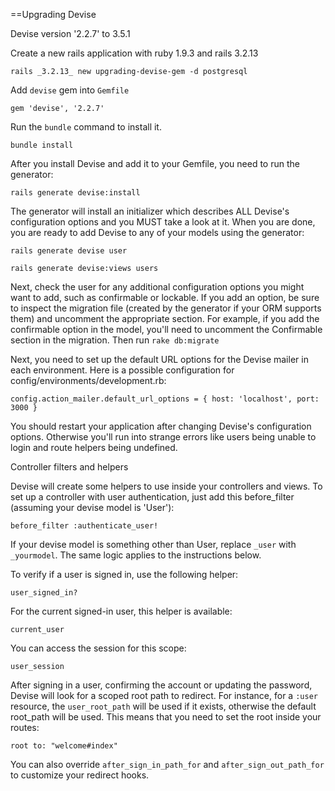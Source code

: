 ==Upgrading Devise

Devise version '2.2.7' to 3.5.1

Create a new rails application with ruby 1.9.3 and rails 3.2.13

    rails _3.2.13_ new upgrading-devise-gem -d postgresql

Add `devise` gem into `Gemfile`

    gem 'devise', '2.2.7'

Run the  `bundle` command to install it.

    bundle install

After you install Devise and add it to your Gemfile, you need to run the generator:

    rails generate devise:install

The generator will install an initializer which describes ALL Devise's configuration options and you MUST take a look at it. When you are done, you are ready to add Devise to any of your models using the generator:

    rails generate devise user

    rails generate devise:views users

Next, check the user for any additional configuration options you might want to add, such as confirmable or lockable. If you add an option, be sure to inspect the migration file (created by the generator if your ORM supports them) and uncomment the appropriate section. For example, if you add the confirmable option in the model, you'll need to uncomment the Confirmable section in the migration. Then run `rake db:migrate`

Next, you need to set up the default URL options for the Devise mailer in each environment. Here is a possible configuration for config/environments/development.rb:

    config.action_mailer.default_url_options = { host: 'localhost', port: 3000 }

You should restart your application after changing Devise's configuration options. Otherwise you'll run into strange errors like users being unable to login and route helpers being undefined.

Controller filters and helpers

Devise will create some helpers to use inside your controllers and views. To set up a controller with user authentication, just add this before_filter (assuming your devise model is 'User'):

    before_filter :authenticate_user!

If your devise model is something other than User, replace `_user` with `_yourmodel`. The same logic applies to the instructions below.

To verify if a user is signed in, use the following helper:

    user_signed_in?

For the current signed-in user, this helper is available:

    current_user

You can access the session for this scope:

    user_session

After signing in a user, confirming the account or updating the password, Devise will look for a scoped root path to redirect. For instance, for a `:user` resource, the `user_root_path` will be used if it exists, otherwise the default root_path will be used. This means that you need to set the root inside your routes:

    root to: "welcome#index"

You can also override `after_sign_in_path_for` and `after_sign_out_path_for` to customize your redirect hooks.
